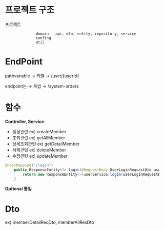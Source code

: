 # 프로젝트 구조

프로젝트 

                  domain - api, dto, entity, repository, service
                  confing
                  util

# EndPoint

pathvariable → 카멜 → /user/{userId}

endpoint는 → 케밥 → /system-orders

# **함수**

**Controller, Service**

- 생성관련 ex) createMember
- 조회관련 ex) getAllMember
- 상세조회관련 ex) getDetailMember
- 삭제관련 ex) deleteMember
- 수정관련 ex) updateMember

```java
@PostMapping("/login")
    public ResponseEntity<?> login(@RequestBody UserLoginRequestDto userLoginRequestDto) {
        return new ResponseEntity<>(userService.login(userLoginRequestDto), HttpStatus.OK);
    }
```

**Optional 통일**

# **Dto**

ex) memberDetailReqDto, memberAllResDto

#
